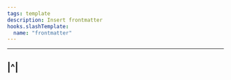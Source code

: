 ```yaml
---
tags: template
description: Insert frontmatter
hooks.slashTemplate:
  name: "frontmatter"
---
```

---
|^|
---
